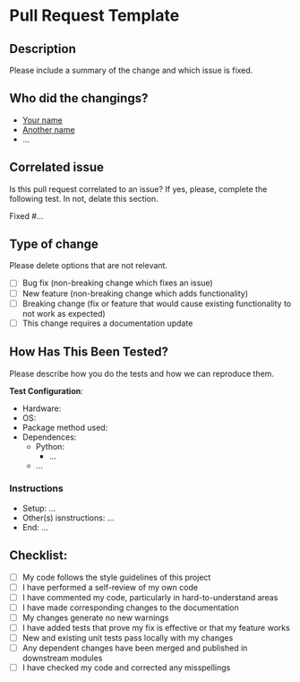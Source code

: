 # Pull Request Template

## Description

Please include a summary of the change and which issue is fixed.

## Who did the changings?
 - [Your name](@your_github_tag)
 - [Another name](@github_tag)
 - ...

## Correlated issue
Is this pull request correlated to an issue? If yes, please, complete the following test. In not, delate this section.

Fixed #...

## Type of change

Please delete options that are not relevant.

- [ ] Bug fix (non-breaking change which fixes an issue)
- [ ] New feature (non-breaking change which adds functionality)
- [ ] Breaking change (fix or feature that would cause existing functionality to not work as expected)
- [ ] This change requires a documentation update

## How Has This Been Tested?

Please describe how you do the tests and how we can reproduce them.

**Test Configuration**:
 - Hardware:
 - OS:
 - Package method used:
 - Dependences:
   - Python:
     - ...
   - ...

### Instructions

 - Setup: ...
 - Other(s) isnstructions: ...
 - End: ...

## Checklist:

- [ ] My code follows the style guidelines of this project
- [ ] I have performed a self-review of my own code
- [ ] I have commented my code, particularly in hard-to-understand areas
- [ ] I have made corresponding changes to the documentation
- [ ] My changes generate no new warnings
- [ ] I have added tests that prove my fix is effective or that my feature works
- [ ] New and existing unit tests pass locally with my changes
- [ ] Any dependent changes have been merged and published in downstream modules
- [ ] I have checked my code and corrected any misspellings
